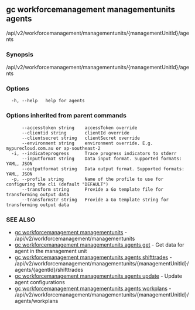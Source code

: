 ## gc workforcemanagement managementunits agents

/api/v2/workforcemanagement/managementunits/{managementUnitId}/agents

### Synopsis

/api/v2/workforcemanagement/managementunits/{managementUnitId}/agents

### Options

```
  -h, --help   help for agents
```

### Options inherited from parent commands

```
      --accesstoken string    accessToken override
      --clientid string       clientId override
      --clientsecret string   clientSecret override
      --environment string    environment override. E.g. mypurecloud.com.au or ap-southeast-2
  -i, --indicateprogress      Trace progress indicators to stderr
      --inputformat string    Data input format. Supported formats: YAML, JSON
      --outputformat string   Data output format. Supported formats: YAML, JSON
  -p, --profile string        Name of the profile to use for configuring the cli (default "DEFAULT")
      --transform string      Provide a Go template file for transforming output data
      --transformstr string   Provide a Go template string for transforming output data
```

### SEE ALSO

* [gc workforcemanagement managementunits](gc_workforcemanagement_managementunits.html)	 - /api/v2/workforcemanagement/managementunits
* [gc workforcemanagement managementunits agents get](gc_workforcemanagement_managementunits_agents_get.html)	 - Get data for agent in the management unit
* [gc workforcemanagement managementunits agents shifttrades](gc_workforcemanagement_managementunits_agents_shifttrades.html)	 - /api/v2/workforcemanagement/managementunits/{managementUnitId}/agents/{agentId}/shifttrades
* [gc workforcemanagement managementunits agents update](gc_workforcemanagement_managementunits_agents_update.html)	 - Update agent configurations
* [gc workforcemanagement managementunits agents workplans](gc_workforcemanagement_managementunits_agents_workplans.html)	 - /api/v2/workforcemanagement/managementunits/{managementUnitId}/agents/workplans


